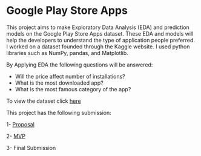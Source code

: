 # Google Play Store Apps

This project aims to make Exploratory Data Analysis (EDA) and prediction models on the Google Play Store Apps dataset. These EDA and models will help the developers to understand the type of application people preferred. I worked on a dataset founded through the Kaggle website. I used python libraries such as NumPy, pandas, and Matplotlib.

By Applying EDA the following questions will be answered:

* Will the price affect number of installations?
* What is the most downloaded app?
* What is the most famous category of the app?


To view the dataset click [here](https://www.kaggle.com/gauthamp10/google-playstore-apps) 

This project has the following submission:

1- [Proposal](https://github.com/shouq-AI/DSCamp/blob/main/Proposal_1.pdf) 

2- [MVP](https://github.com/shouq-AI/DSCamp/blob/main/mvp.ipynb) 

3- Final Submission 
